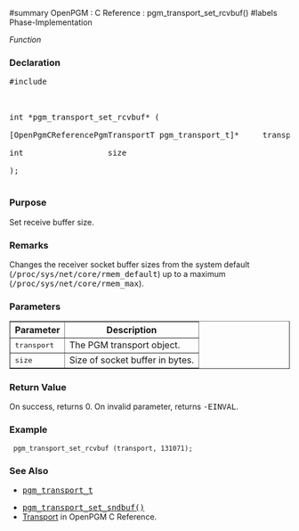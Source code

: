 ﻿#summary OpenPGM : C Reference : pgm\_transport\_set\_rcvbuf()
#labels Phase-Implementation

_Function_
### Declaration ###
<pre>
#include <pgm/pgm.h><br>
<br>
int *pgm_transport_set_rcvbuf* (<br>
[OpenPgmCReferencePgmTransportT pgm_transport_t]*     transport,<br>
int                  size<br>
);<br>
</pre>

### Purpose ###
Set receive buffer size.

### Remarks ###
Changes the receiver socket buffer sizes from the system default (<tt>/proc/sys/net/core/rmem_default</tt>) up to a maximum (<tt>/proc/sys/net/core/rmem_max</tt>).

### Parameters ###
<table cellpadding='5' border='1' cellspacing='0'>
<tr>
<th>Parameter</th>
<th>Description</th>
</tr>
<tr>
<td><tt>transport</tt></td>
<td>The PGM transport object.</td>
</tr><tr>
<td><tt>size</tt></td>
<td>Size of socket buffer in bytes.</td>
</tr>
</table>


### Return Value ###
On success, returns 0.  On invalid parameter, returns <tt>-EINVAL</tt>.

### Example ###
```
 pgm_transport_set_rcvbuf (transport, 131071);
```

### See Also ###
  * <tt><a href='OpenPgmCReferencePgmTransportT.md'>pgm_transport_t</a></tt><br>
<ul><li><tt><a href='OpenPgmCReferencePgmTransportSetSndBuf.md'>pgm_transport_set_sndbuf()</a></tt><br>
</li><li><a href='OpenPgmCReferenceTransport.md'>Transport</a> in OpenPGM C Reference.